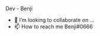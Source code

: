 Dev - Benji

- 💞️ I’m looking to collaborate on ...
- 📫 How to reach me Benji#0666

<!---
BenjiStoneHenji/BenjiStoneHenji is a ✨ special ✨ repository because its `README.md` (this file) appears on your GitHub profile.
You can click the Preview link to take a look at your changes.
--->
